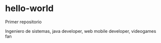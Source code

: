 # hello-world
Primer repositorio

Ingeniero de sistemas, java developer, web mobile developer, videogames fan
